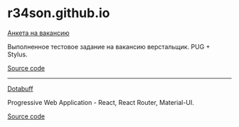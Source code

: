 # r34son.github.io

[Анкета на вакансию](https://r34son.github.io/about)

Выполненное тестовое задание на вакансию верстальщик. PUG + Stylus.

[Source code](https://github.com/r34son/about/tree/master)

***
[Dotabuff](https://r34son.github.io/dotabuff)

Progressive Web Application - React, React Router, Material-UI.

[Source code](https://github.com/r34son/dotabuff/tree/master)
